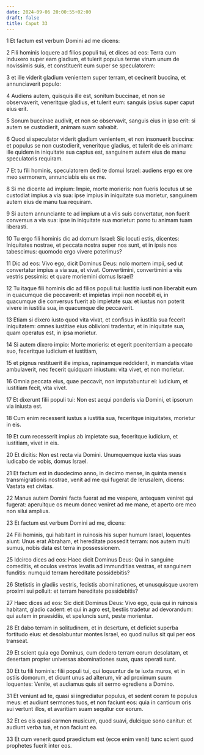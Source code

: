 ```yaml
---
date: 2024-09-06 20:00:55+02:00
draft: false
title: Caput 33
---
```





1 Et factum est verbum Domini ad me dicens:

2 Fili hominis loquere ad filios populi tui, et dices ad eos: Terra cum induxero super eam gladium, et tulerit populus terrae virum unum de novissimis suis, et constituerit eum super se speculatorem:

3 et ille viderit gladium venientem super terram, et cecinerit buccina, et annunciaverit populo:

4 Audiens autem, quisquis ille est, sonitum buccinae, et non se observaverit, veneritque gladius, et tulerit eum: sanguis ipsius super caput eius erit.

5 Sonum buccinae audivit, et non se observavit, sanguis eius in ipso erit: si autem se custodierit, animam suam salvabit.

6 Quod si speculator viderit gladium venientem, et non insonuerit buccina: et populus se non custodierit, veneritque gladius, et tulerit de eis animam: ille quidem in iniquitate sua captus est, sanguinem autem eius de manu speculatoris requiram.

7 Et tu fili hominis, speculatorem dedi te domui Israel: audiens ergo ex ore meo sermonem, annunciabis eis ex me.

8 Si me dicente ad impium: Impie, morte morieris: non fueris locutus ut se custodiat impius a via sua: ipse impius in iniquitate sua morietur, sanguinem autem eius de manu tua requiram.

9 Si autem annunciante te ad impium ut a viis suis convertatur, non fuerit conversus a via sua: ipse in iniquitate sua morietur: porro tu animam tuam liberasti.

10 Tu ergo fili hominis dic ad domum Israel: Sic locuti estis, dicentes: Iniquitates nostrae, et peccata nostra super nos sunt, et in ipsis nos tabescimus: quomodo ergo vivere poterimus?

11 Dic ad eos: Vivo ego, dicit Dominus Deus: nolo mortem impii, sed ut convertatur impius a via sua, et vivat. Convertimini, convertimini a viis vestris pessimis: et quare moriemini domus Israel?

12 Tu itaque fili hominis dic ad filios populi tui: Iustitia iusti non liberabit eum in quacumque die peccaverit: et impietas impii non nocebit ei, in quacumque die conversus fuerit ab impietate sua: et iustus non poterit vivere in iustitia sua, in quacumque die peccaverit.

13 Etiam si dixero iusto quod vita vivat, et confisus in iustitia sua fecerit iniquitatem: omnes iustitiae eius oblivioni tradentur, et in iniquitate sua, quam operatus est, in ipsa morietur.

14 Si autem dixero impio: Morte morieris: et egerit poenitentiam a peccato suo, feceritque iudicium et iustitiam,

15 et pignus restituerit ille impius, rapinamque reddiderit, in mandatis vitae ambulaverit, nec fecerit quidquam iniustum: vita vivet, et non morietur.

16 Omnia peccata eius, quae peccavit, non imputabuntur ei: iudicium, et iustitiam fecit, vita vivet.

17 Et dixerunt filii populi tui: Non est aequi ponderis via Domini, et ipsorum via iniusta est.

18 Cum enim recesserit iustus a iustitia sua, feceritque iniquitates, morietur in eis.

19 Et cum recesserit impius ab impietate sua, feceritque iudicium, et iustitiam, vivet in eis.

20 Et dicitis: Non est recta via Domini. Unumquemque iuxta vias suas iudicabo de vobis, domus Israel.

21 Et factum est in duodecimo anno, in decimo mense, in quinta mensis transmigrationis nostrae, venit ad me qui fugerat de Ierusalem, dicens: Vastata est civitas.

22 Manus autem Domini facta fuerat ad me vespere, antequam veniret qui fugerat: aperuitque os meum donec veniret ad me mane, et aperto ore meo non silui amplius.

23 Et factum est verbum Domini ad me, dicens:

24 Fili hominis, qui habitant in ruinosis his super humum Israel, loquentes aiunt: Unus erat Abraham, et hereditate possedit terram: nos autem multi sumus, nobis data est terra in possessionem.

25 Idcirco dices ad eos: Haec dicit Dominus Deus: Qui in sanguine comeditis, et oculos vestros levatis ad immunditias vestras, et sanguinem funditis: numquid terram hereditate possidebitis?

26 Stetistis in gladiis vestris, fecistis abominationes, et unusquisque uxorem proximi sui polluit: et terram hereditate possidebitis?

27 Haec dices ad eos: Sic dicit Dominus Deus: Vivo ego, quia qui in ruinosis habitant, gladio cadent: et qui in agro est, bestiis tradetur ad devorandum: qui autem in praesidiis, et speluncis sunt, peste morientur.

28 Et dabo terram in solitudinem, et in desertum, et deficiet superba fortitudo eius: et desolabuntur montes Israel, eo quod nullus sit qui per eos transeat.

29 Et scient quia ego Dominus, cum dedero terram eorum desolatam, et desertam propter universas abominationes suas, quas operati sunt.

30 Et tu fili hominis: filii populi tui, qui loquuntur de te iuxta muros, et in ostiis domorum, et dicunt unus ad alterum, vir ad proximum suum loquentes: Venite, et audiamus quis sit sermo egrediens a Domino.

31 Et veniunt ad te, quasi si ingrediatur populus, et sedent coram te populus meus: et audiunt sermones tuos, et non faciunt eos: quia in canticum oris sui vertunt illos, et avaritiam suam sequitur cor eorum.

32 Et es eis quasi carmen musicum, quod suavi, dulcique sono canitur: et audiunt verba tua, et non faciunt ea.

33 Et cum venerit quod praedictum est (ecce enim venit) tunc scient quod prophetes fuerit inter eos.

